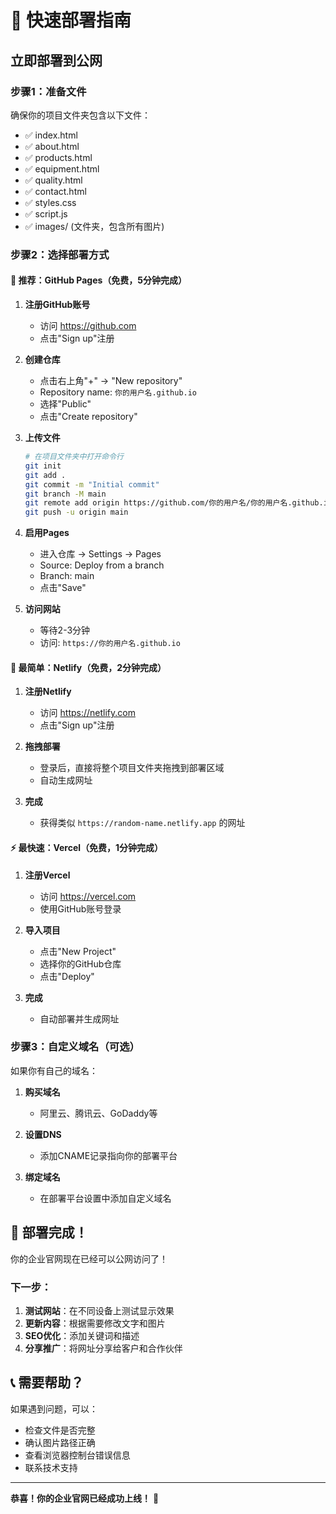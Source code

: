 # 🚀 快速部署指南

## 立即部署到公网

### 步骤1：准备文件
确保你的项目文件夹包含以下文件：
- ✅ index.html
- ✅ about.html  
- ✅ products.html
- ✅ equipment.html
- ✅ quality.html
- ✅ contact.html
- ✅ styles.css
- ✅ script.js
- ✅ images/ (文件夹，包含所有图片)

### 步骤2：选择部署方式

#### 🌟 推荐：GitHub Pages（免费，5分钟完成）

1. **注册GitHub账号**
   - 访问 https://github.com
   - 点击"Sign up"注册

2. **创建仓库**
   - 点击右上角"+" → "New repository"
   - Repository name: `你的用户名.github.io`
   - 选择"Public"
   - 点击"Create repository"

3. **上传文件**
   ```bash
   # 在项目文件夹中打开命令行
   git init
   git add .
   git commit -m "Initial commit"
   git branch -M main
   git remote add origin https://github.com/你的用户名/你的用户名.github.io.git
   git push -u origin main
   ```

4. **启用Pages**
   - 进入仓库 → Settings → Pages
   - Source: Deploy from a branch
   - Branch: main
   - 点击"Save"

5. **访问网站**
   - 等待2-3分钟
   - 访问: `https://你的用户名.github.io`

#### 🎯 最简单：Netlify（免费，2分钟完成）

1. **注册Netlify**
   - 访问 https://netlify.com
   - 点击"Sign up"注册

2. **拖拽部署**
   - 登录后，直接将整个项目文件夹拖拽到部署区域
   - 自动生成网址

3. **完成**
   - 获得类似 `https://random-name.netlify.app` 的网址

#### ⚡ 最快速：Vercel（免费，1分钟完成）

1. **注册Vercel**
   - 访问 https://vercel.com
   - 使用GitHub账号登录

2. **导入项目**
   - 点击"New Project"
   - 选择你的GitHub仓库
   - 点击"Deploy"

3. **完成**
   - 自动部署并生成网址

### 步骤3：自定义域名（可选）

如果你有自己的域名：

1. **购买域名**
   - 阿里云、腾讯云、GoDaddy等

2. **设置DNS**
   - 添加CNAME记录指向你的部署平台

3. **绑定域名**
   - 在部署平台设置中添加自定义域名

## 🎉 部署完成！

你的企业官网现在已经可以公网访问了！

### 下一步：
1. **测试网站**：在不同设备上测试显示效果
2. **更新内容**：根据需要修改文字和图片
3. **SEO优化**：添加关键词和描述
4. **分享推广**：将网址分享给客户和合作伙伴

## 📞 需要帮助？

如果遇到问题，可以：
- 检查文件是否完整
- 确认图片路径正确
- 查看浏览器控制台错误信息
- 联系技术支持

---

**恭喜！你的企业官网已经成功上线！** 🎊 